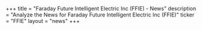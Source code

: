 +++
title = "Faraday Future Intelligent Electric Inc (FFIE) - News"
description = "Analyze the News for Faraday Future Intelligent Electric Inc (FFIE)"
ticker = "FFIE"
layout = "news"
+++

